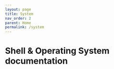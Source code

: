 ```yaml
---
layout: page
title: System
nav_order: 2
parent: Home
permalink: /system
---
```


# Shell & Operating System documentation